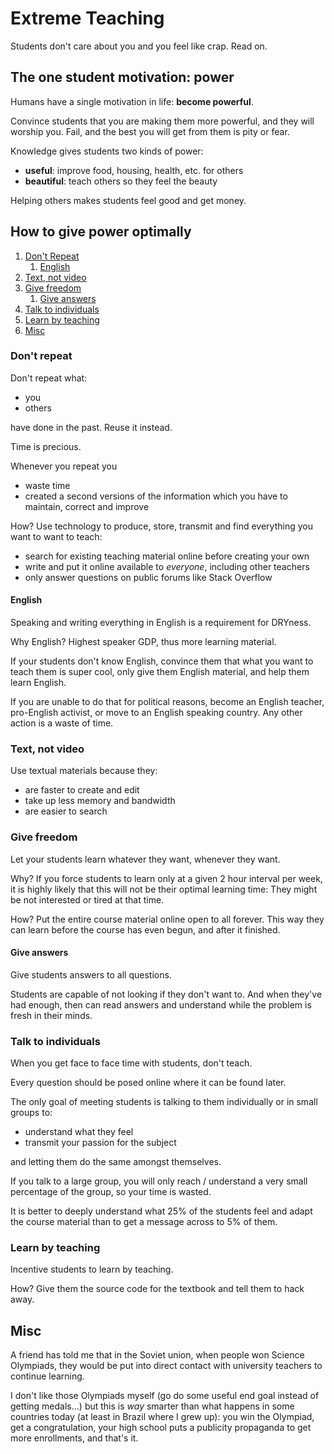 # Extreme Teaching

Students don't care about you and you feel like crap. Read on.

## The one student motivation: power

Humans have a single motivation in life: **become powerful**.

Convince students that you are making them more powerful, and they will worship you. Fail, and the best you will get from them is pity or fear.

Knowledge gives students two kinds of power:

- **useful**: improve food, housing, health, etc. for others
- **beautiful**: teach others so they feel the beauty

Helping others makes students feel good and get money.

## How to give power optimally

1.  [Don't Repeat](#dont-repeat)
    1. [English](#english)
1.  [Text, not video](#text-not-video)
1.  [Give freedom](#give-freedom)
    1.  [Give answers](#give-answers)
1.  [Talk to individuals](#talk-to-individuals)
1.  [Learn by teaching](#learn-by-teaching)
1.  [Misc](#misc)

### Don't repeat

Don't repeat what:

- you
- others

have done in the past. Reuse it instead.

Time is precious.

Whenever you repeat you

- waste time
- created a second versions of the information which you have to maintain, correct and improve

How? Use technology to produce, store, transmit and find everything you want to want to teach:

- search for existing teaching material online before creating your own
- write and put it online available to *everyone*, including other teachers
- only answer questions on public forums like Stack Overflow

#### English

Speaking and writing everything in English is a requirement for DRYness.

Why English? Highest speaker GDP, thus more learning material.

If your students don't know English, convince them that what you want to teach them is super cool, only give them English material, and help them learn English.

If you are unable to do that for political reasons, become an English teacher, pro-English activist, or move to an English speaking country. Any other action is a waste of time.

### Text, not video

Use textual materials because they:

- are faster to create and edit
- take up less memory and bandwidth
- are easier to search

### Give freedom

Let your students learn whatever they want, whenever they want.

Why? If you force students to learn only at a given 2 hour interval per week, it is highly likely that this will not be their optimal learning time: They might be not interested or tired at that time.

How? Put the entire course material online open to all forever. This way they can learn before the course has even begun, and after it finished.

#### Give answers

Give students answers to all questions.

Students are capable of not looking if they don't want to. And when they've had enough, then can read answers and understand while the problem is fresh in their minds.

### Talk to individuals

When you get face to face time with students, don't teach.

Every question should be posed online where it can be found later.

The only goal of meeting students is talking to them individually or in small groups to:

- understand what they feel
- transmit your passion for the subject

and letting them do the same amongst themselves.

If you talk to a large group, you will only reach / understand a very small percentage of the group, so your time is wasted.

It is better to deeply understand what 25% of the students feel and adapt the course material than to get a message across to 5% of them.

### Learn by teaching

Incentive students to learn by teaching.

How? Give them the source code for the textbook and tell them to hack away.

## Misc

A friend has told me that in the Soviet union, when people won Science Olympiads, they would be put into direct contact with university teachers to continue learning.

I don't like those Olympiads myself (go do some useful end goal instead of getting medals...) but this is *way* smarter than what happens in some countries today (at least in Brazil where I grew up): you win the Olympiad, get a congratulation, your high school puts a publicity propaganda to get more enrollments, and that's it.

